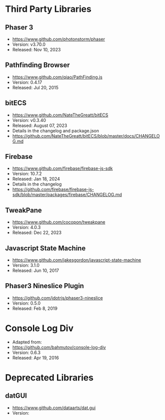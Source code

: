 # Third Party Libraries

## Phaser 3
- https://www.github.com/photonstorm/phaser
- Version: v3.70.0
- Released: Nov 10, 2023

## Pathfinding Browser
- https://www.github.com/qiao/PathFinding.js
- Version: 0.4.17
- Released: Jul 20, 2015

## bitECS
- https://www.github.com/NateTheGreatt/bitECS
- Version: v0.3.40
- Released: August 07, 2023
- Details in the changelog and package.json
- https://github.com/NateTheGreatt/bitECS/blob/master/docs/CHANGELOG.md

## Firebase
- https://www.github.com/firebase/firebase-js-sdk
- Version: 10.7.2
- Released: Jan 18, 2024
- Details in the changelog
- https://github.com/firebase/firebase-js-sdk/blob/master/packages/firebase/CHANGELOG.md

## TweakPane
- https://www.github.com/cocopon/tweakpane
- Version: 4.0.3
- Released: Dec 22, 2023

## Javascript State Machine
- https://www.github.com/jakesgordon/javascript-state-machine
- Version: 3.1.0
- Released: Jun 10, 2017

## Phaser3 Nineslice Plugin
- https://github.com/jdotrjs/phaser3-nineslice
- Version: 0.5.0
- Released: Feb 8, 2019

# Console Log Div
- Adapted from:
- https://github.com/bahmutov/console-log-div
- Version: 0.6.3
- Released: Apr 19, 2016

# Deprecated Libraries

## datGUI
- https://www.github.com/dataarts/dat.gui
- Version: 

